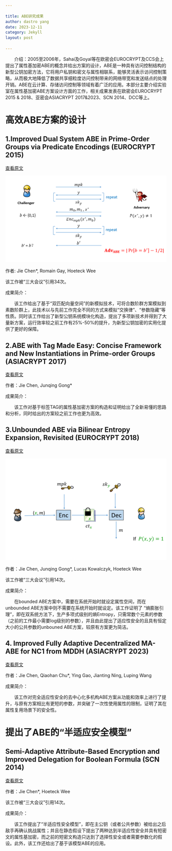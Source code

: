 ```yaml
---

title: ABE研究成果
author: dastro yang
date: 2023-12-11
category: Jekyll
layout: post

---
```


&nbsp;&nbsp;&nbsp;&nbsp;&nbsp;&nbsp;&nbsp;介绍：2005至2006年，Sahai及Goyal等在欧密会EUROCRYPT及CCS会上提出了属性基加密ABE的概念并给出方案的设计，ABE是一种具有访问控制结构的新型公钥加密方法，它将用户私钥和密文与属性相联系，能够灵活表示访问控制策略，从而极大地降低了数据共享细粒度访问控制带来的网络带宽和发送结点的处理开销。ABE在云计算、存储访问控制等领域有着广泛的应用。本部分主要介绍实验室在属性基加密ABE方案设计方面的工作，相关成果发表在欧密会EUROCRYPT 2015 & 2018、亚密会ASIACRYPT 2017&2023、SCN 2014、DCC等上。

# 高效ABE方案的设计
##  1.Improved Dual System ABE in Prime-Order Groups via Predicate Encodings (EUROCRYPT 2015)

[查看原文](https://link.springer.com/chapter/10.1007/978-3-662-46803-6_20)

<img src="../assets/dualabe.png">

作者: Jie Chen*, Romain Gay, Hoeteck Wee<br>

该工作被“三大会议”引用34次。

成果简介：

&nbsp;&nbsp;&nbsp;&nbsp;&nbsp;&nbsp;&nbsp;该工作给出了基于“双匹配向量空间”的新模拟技术，可将合数阶群方案模拟到素数阶群上，此技术以与先前工作完全不同的方式来模拟“交换律”、“参数隐藏”等性质。同时该工作给出了新型公钥系统模块化构造，提出了多项新技术并得到了大量新方案，运行效率较之前工作有25%-50%的提升，为新型公钥加密的实用化提供了更好的保障。

##  2.ABE with Tag Made Easy: Concise Framework and New Instantiations in Prime-order Groups (ASIACRYPT 2017)

[查看原文](https://link.springer.com/chapter/10.1007/978-3-319-70697-9_2)

作者：Jie Chen, Junqing Gong*

成果简介：

&nbsp;&nbsp;&nbsp;&nbsp;&nbsp;&nbsp;&nbsp;该工作对基于标签TAG的属性基加密方案的构造和证明给出了全新易懂的思路和分析，同时给出的方案较之前工作也更为高效。

##  3.Unbounded ABE via Bilinear Entropy Expansion, Revisited (EUROCRYPT 2018)

[查看原文](https://link.springer.com/chapter/10.1007/978-3-319-78381-9_19)

<img src="../assets/unboundedabe.png">

作者：Jie Chen, Junqing Gong*, Lucas Kowalczyk, Hoeteck Wee

该工作被“三大会议”引用14次。

成果简介：

&nbsp;&nbsp;&nbsp;&nbsp;&nbsp;&nbsp;&nbsp;在bounded ABE方案中，需要在系统开始时就设定属性空间，而在unbounded ABE方案中则不需要在系统开始时就设定。该工作证明了 “熵膨胀引理”，即在双系统方法下，生产多项式级别的熵Entropy，只需常数个元素的参数（之前的工作最小需要log级别的参数），并且由此提出了适应性安全的且具有恒定大小的公共参数的unbouned ABE方案，较原有方案更为简洁。

## 4. Improved Fully Adaptive Decentralized MA-ABE for NC1 from MDDH (ASIACRYPT 2023)

[查看原文](https://link.springer.com/chapter/10.1007/978-981-99-8733-7_1)

作者：Jie Chen, Qiaohan Chu*, Ying Gao, Jianting Ning, Luping Wang<br>

成果简介：

&nbsp;&nbsp;&nbsp;&nbsp;&nbsp;&nbsp;&nbsp;该工作对完全适应性安全的去中心化多机构ABE方案从功能和效率上进行了提升，与原有方案相比有更短的参数，并突破了一次性使用属性的限制，证明了其在属性复用场景下的安全性。

# 提出了ABE的“半适应安全模型”

## Semi-Adaptive Attribute-Based Encryption and Improved Delegation for Boolean Formula (SCN 2014)

[查看原文](https://link.springer.com/chapter/10.1007/978-3-319-10879-7_16)

作者：Jie Chen*, Hoeteck Wee

该工作被“三大会议”引用14次。

成果简介：

&nbsp;&nbsp;&nbsp;&nbsp;&nbsp;&nbsp;&nbsp;该工作提出了“半适应性安全模型”，即在主公钥（或者公共参数）被给出之后敌手再确认挑战属性；并且在静态假设下提出了两种达到半适应性安全并具有短密文的属性基加密，而之前的短密文构造只达到了选择性安全或者需要参数化的假设。此外，该工作还给出了基于该模型ABE的应用。
